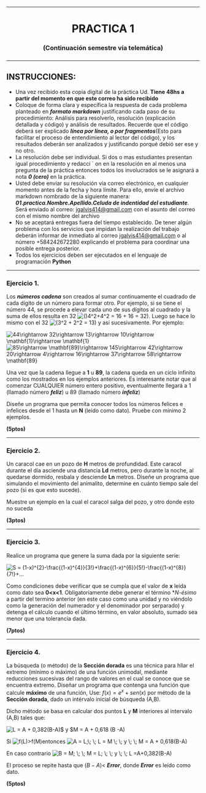 
---

<center> <h1>PRACTICA 1 </h1> </center> 
<center> <h3>(Continuación semestre vía telemática)<h3> </center>

---

## INSTRUCCIONES:

- Una vez recibido esta copia digital de la práctica Ud. **Tiene 48hs a partir del momento en que este correo ha sido recibido**
- Coloque de forma clara y específica la respuesta de cada problema planteado en ***formato markdown*** justificando cada paso de su procedimiento: Análisis para resolverlo, resolución (explicación detallada y código) y análisis de resultados. Recuerde que el código deberá ser explicado ***línea por línea, o por fragmentos***(Esto para facilitar el proceso de entendimiento al lector del código), y los resultados deberán ser analizados y justificando porqué debió ser ese y no otro. 
- La resolución debe ser individual. Si dos o mas estudiantes presentan igual procedimiento y redacci ´ on en la resolución en al menos una pregunta de la práctica entonces todos los involucrados se le asignará a nota ***0 (cero)*** en la práctica. 
- Usted debe enviar su resolución vía correo electrónico, en cualquier momento antes de la fecha y hora límite. Para ello, envíe el archivo markdown nombrado de la siguiente manera: ***01.practica.Nombre.Apellido.Celuda de indentidad del estudiante***. Será enviado al correo: jgalvis414@gmail.com con el asunto del correo con el mismo nombre del archivo
- No se aceptará entregas fuera del tiempo establecido. De tener algún problema con los servicios que impidan la realización del trabajo deberán informar de inmediato al correo jgalvis414@gmail.com o al número +584242672280 explicando el problema para coordinar una posible entrega posterior.
- Todos los ejercicios deben ser ejecutados en el lenguaje de programación **Python**

---

### Ejercicio 1.

Los ***números cadena*** son creados al sumar continuamente el cuadrado de cada dígito de un número para formar otro. Por ejemplo, si se tiene el número 44, se procede a elevar cada uno de sus dígitos al cuadrado y la suma de ellos resulta en 32 <img src="https://latex.codecogs.com/gif.latex?()4^2&plus;4^2&space;=&space;16&space;&plus;&space;16&space;=&space;32)" title="()4^2+4^2 = 16 + 16 = 32)" />. Luego se hace lo mismo con el 32 <img src="https://latex.codecogs.com/gif.latex?(3^2&space;&plus;&space;2^2&space;=&space;13)" title="(3^2 + 2^2 = 13)" /> y así sucesivamente. Por ejemplo: 

<img src="https://latex.codecogs.com/gif.latex?44\rightarrow&space;32\rightarrow&space;13\rightarrow&space;10\rightarrow&space;\mathbf{1}\rightarrow&space;\mathbf{1}" title="44\rightarrow 32\rightarrow 13\rightarrow 10\rightarrow \mathbf{1}\rightarrow \mathbf{1}" />

<img src="https://latex.codecogs.com/gif.latex?85\rightarrow&space;\mathbf{89}\rightarrow&space;145\rightarrow&space;42\rightarrow&space;20\rightarrow&space;4\rightarrow&space;16\rightarrow&space;37\rightarrow&space;58\rightarrow&space;\mathbf{89}" title="85\rightarrow \mathbf{89}\rightarrow 145\rightarrow 42\rightarrow 20\rightarrow 4\rightarrow 16\rightarrow 37\rightarrow 58\rightarrow \mathbf{89}" />

Una vez que la cadena llegue a **1** u **89**, la cadena queda en un ciclo infinito como los mostrados en los ejemplos anteriores. Es interesante notar que al comenzar CUALQUIER número entero positivo, eventualmente llegará a 1 (llamado número ***feliz***) u 89 (llamado número ***infeliz***)

Diseñe un programa que permita conocer todos los números felices e infelices desde el 1 hasta un **N** (leído como dato). Pruebe con mínimo 2 ejemplos.

**(5ptos)**

---

### Ejercicio 2.

Un caracol cae en un pozo de **H** metros de profundidad. Este caracol durante el día
asciende una distancia **Ld** metros, pero durante la noche, al quedarse dormido,
resbala y desciende **Ln** metros. Diseñe un programa que simulando el movimiento
del animalito, determine en cuánto tiempo sale del pozo (si es que esto sucede). 


Muestre un ejemplo en la cual el caracol salga del pozo, y otro donde esto no suceda

**(3ptos)**

---

### Ejercicio 3.

Realice un programa que genere la suma dada por la siguiente serie:

<img src="https://latex.codecogs.com/gif.latex?S&space;=&space;(1-x)^{2}-\frac{(1-x)^{4}}{3!}&plus;\frac{(1-x)^{6}}{5!}-\frac{(1-x)^{8}}{7!}&plus;..." title="S = (1-x)^{2}-\frac{(1-x)^{4}}{3!}+\frac{(1-x)^{6}}{5!}-\frac{(1-x)^{8}}{7!}+..." />

Como condiciones debe verificar que se cumpla que el valor de **x** leída como dato sea **0<x<1**. Obligatoriamente debe generar el término **N-ésimo* a partir del termino anterior (en este caso como una unidad y no viéndolo como la generación del numerador y el denominador por serparado) y detenga el cálculo cuando el último término, en valor absoluto, sumado sea menor que una tolerancia dada.

**(7ptos)**

---

### Ejercicio 4.

La búsqueda (o método) de la **Sección dorada** es una técnica para hllar el extremo (mínimo o máximo) de una función unimodal, mediante reducciones sucesivas del rango de valores en el cual se conoce que se encuentra extremo. Diseñar un programa que contenga una función que calcule **máximo** de una función, Use: $f(x)= e^{x} + sen(x)$ por método de la **Sección dorada**, dado un intérvalo inicial de búsqueda (A,B).

Dicho método se basa en calcular dos puntos **L** y **M** interiores al intervalo (A,B) tales que: 

<img src="https://latex.codecogs.com/gif.latex?L&space;=&space;A&space;&plus;&space;0,382(B-A)$&space;y&space;$M&space;=&space;A&space;&plus;&space;0,618&space;(B&space;-A)" title="L = A + 0,382(B-A)$ y $M = A + 0,618 (B -A)" />

Si <img src="https://latex.codecogs.com/gif.latex?f(L)>f(M)" title="f(L)>f(M)" />entonces 
<img src="https://latex.codecogs.com/gif.latex?A&space;=&space;L;\;&space;\;&space;L&space;=&space;M&space;\;&space;\;&space;y&space;\;&space;\;&space;M&space;=&space;A&space;&plus;&space;0,618(B-A)" title="A = L;\; \; L = M \; \; y \; \; M = A + 0,618(B-A)" />


En caso contrario <img src="https://latex.codecogs.com/gif.latex?B&space;=&space;M;&space;\;&space;\;&space;M&space;=&space;L;&space;\;&space;\;&space;y&space;\;&space;\;&space;L&space;=A&plus;0,382(B-A)" title="B = M; \; \; M = L; \; \; y \; \; L =A+0,382(B-A)" />

El proceso se repite hasta que $(B-A) <$ ***Error***, donde ***Error*** es leído como dato. 

**(5ptos)**
